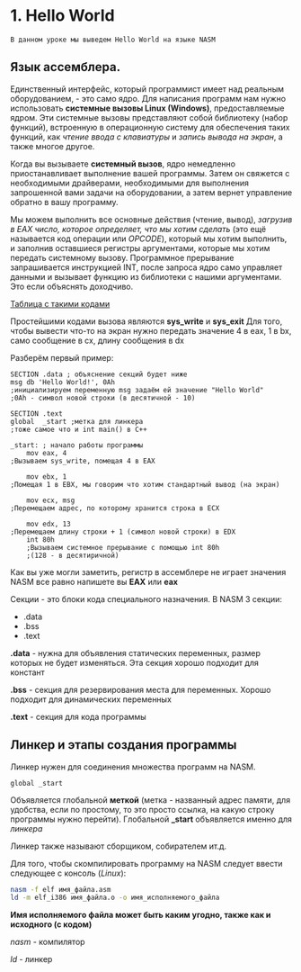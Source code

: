 # 1. Hello World

``В данном уроке мы выведем Hello World на языке NASM``

## Язык ассемблера. 

Единственный интерфейс, который программист имеет над реальным оборудованием, - это само ядро. Для написания программ нам нужно использовать **системные вызовы Linux (Windows)**, предоставляемые ядром. Эти системные вызовы представляют собой библиотеку (набор функций), встроенную в операционную систему для обеспечения таких функций, как *чтение ввода с клавиатуры* и *запись вывода на экран*, а также многое другое.

Когда вы вызываете **системный вызов**, ядро немедленно приостанавливает выполнение вашей программы. Затем он свяжется с необходимыми драйверами, необходимыми для выполнения запрошенной вами задачи на оборудовании, а затем вернет управление обратно в вашу программу.

Мы можем выполнить все основные действия (чтение, вывод), *загрузив в EAX число, которое определяет, что мы хотим сделать* (это ещё называется код операции или *OPCODE*), который мы хотим выполнить, и заполнив оставшиеся регистры аргументами, которые мы хотим передать системному вызову. Программное прерывание запрашивается инструкцией INT, после запроса ядро само управляет данными и вызывает функцию из библиотеки с нашими аргументами. Это если объяснять доходчиво.

[Таблица с такими кодами](https://syscalls.kernelgrok.com/)

Простейшими кодами вызова являются **sys_write** и **sys_exit**
Для того, чтобы вывести что-то на экран нужно передать значение 4 в eax, 1 в bx, само сообщение в cx, длину сообщения в dx

Разберём первый пример:

```assembly
SECTION .data ; объяснение секций будет ниже
msg db 'Hello World!', 0Ah
;инициализируем переменную msg задаём ей значение "Hello World"
;0Ah - символ новой строки (в десятичной - 10)
 
SECTION .text 
global  _start ;метка для линкера
;тоже самое что и int main() в C++
 
_start: ; начало работы программы
    mov eax, 4      
;Вызываем sys_write, помещая 4 в EAX

    mov ebx, 1
;Помещая 1 в EBX, мы говорим что хотим стандартный вывод (на экран)

    mov ecx, msg
;Перемещаем адрес, по которому хранится строка в ECX
    
    mov edx, 13
;Перемещаем длину строки + 1 (символ новой строки) в EDX
    int 80h
    ;Вызываем системное прерывание с помощью int 80h
    ;(128 - в десятиричной)
```

Как вы уже могли заметить, регистр в ассемблере не играет значения
NASM все равно напишете вы **EAX** или **eax**

Секции - это блоки кода специального назначения.
В NASM 3 секции:

* .data
* .bss
* .text

**.data** - нужна для объявления статических переменных, размер которых не будет изменяться. Эта секция хорошо подходит для констант

**.bss** - секция для резервирования места для переменных. Хорошо подходит для динамических переменных

**.text** - секция для кода программы

## Линкер и этапы создания программы

Линкер нужен для соединения множества программ на NASM.
```assembly
global _start
```
Объявляется глобальной **меткой** (метка - названный адрес памяти, для удобства, если по простому, то это просто ссылка, на какую строку программы нужно перейти). Глобальной  **_start** объявляется именно для *линкера*

Линкер также называют сборщиком, собирателем ит.д.

Для того, чтобы скомпилировать программу на NASM следует ввести следующее с консоль (*Linux*):

```bash
nasm -f elf имя_файла.asm
ld -m elf_i386 имя_файла.o -o имя_исполняемого_файла
```
**Имя исполняемого файла может быть каким угодно, также как и исходного (с кодом)**

*nasm* - компилятор

*ld* - линкер
